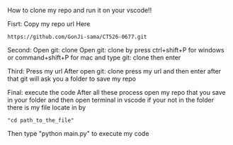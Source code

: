 How to clone my repo and run it on your vscode!!

Fisrt: Copy my repo url Here 
    
    https://github.com/GonJi-sama/CT526-0677.git

Second: Open git: clone
    Open git: clone by press ctrl+shift+P for windows or command+shift+P for mac and type git: clone then enter

Third: Press my url
    After open git: clone press my url and then enter after that git will ask you a folder to save my repo

Final: execute the code
    After all these process open my repo that you save in your folder and then open terminal in vscode if your not in the folder there is my file locate in by
    
    "cd path_to_the_file" 
    
Then type "python main.py" to execute my code
    
    
